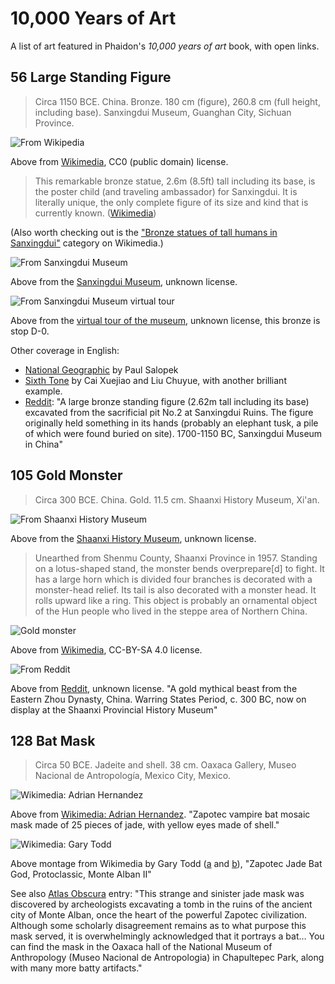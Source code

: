 # 10,000 Years of Art

A list of art featured in Phaidon's *10,000 years of art* book, with open links.

## 56 Large Standing Figure
> Circa 1150 BCE. China. Bronze. 180 cm (figure), 260.8 cm (full height, including base). Sanxingdui Museum, Guanghan City, Sichuan Province.

![From Wikipedia](./images/56/Bronze_Colossal_Standing_Figure_Sanxingdui_a.jpg)

Above from [Wikimedia](https://commons.wikimedia.org/wiki/File:Bronze_Colossal_Standing_Figure,_Sanxingdui_a.jpg), CC0 (public domain) license.

> This remarkable bronze statue, 2.6m (8.5ft) tall including its base, is the poster child (and traveling ambassador) for Sanxingdui. It is literally unique, the only complete figure of its size and kind that is currently known. ([Wikimedia](https://commons.wikimedia.org/wiki/File:Sanxingdui_Oct_2007_574.jpg))

(Also worth checking out is the ["Bronze statues of tall humans in Sanxingdui"](https://commons.wikimedia.org/wiki/Category:Bronze_statues_of_tall_humans_in_Sanxingdui) category on Wikimedia.)

![From Sanxingdui Museum](./images/56/sxd.png)

Above from the [Sanxingdui Museum](https://www.sxd.cn/en/#/collection/detail/149), unknown license.

![From Sanxingdui Museum virtual tour](./images/56/gumao.jpg)

Above from the [virtual tour of the museum](https://vr.gumao.com/#/tour?id=ad23e8ca5c0a8abb), unknown license, this bronze is stop D-0.

Other coverage in English:
- [National Geographic](https://www.nationalgeographic.com/history/article/bronze-age-relics-sanxingdui-sichuan-china-walk) by Paul Salopek
- [Sixth Tone](https://www.sixthtone.com/news/1007021/Sanxingdui) by Cai Xuejiao and Liu Chuyue, with another brilliant example. 
- [Reddit](https://www.reddit.com/r/ArtefactPorn/comments/yxa5a3/a_large_bronze_standing_figure_262m_tall/): "A large bronze standing figure (2.62m tall including its base) excavated from the sacrificial pit No.2 at Sanxingdui Ruins. The figure originally held something in its hands (probably an elephant tusk, a pile of which were found buried on site). 1700-1150 BC, Sanxingdui Museum in China"

## 105 Gold Monster
> Circa 300 BCE. China. Gold. 11.5 cm. Shaanxi History Museum, Xi'an.

![From Shaanxi History Museum](./images/105/sxhm.png)

Above from the [Shaanxi History Museum](https://www.sxhm.com/en/detail/767.html), unknown license.

> Unearthed from Shenmu County, Shaanxi Province in 1957. Standing on a lotus-shaped stand, the monster bends overprepare[d] to fight. It has a large horn which is divided four branches is decorated with a monster-head relief. Its tail is also decorated with a monster head. It rolls upward like a ring. This object is probably an ornamental object of the Hun people who lived in the steppe area of Northern China.

![Gold monster](./images/105/Gold_monster.jpg)

Above from [Wikimedia](https://commons.m.wikimedia.org/wiki/File:Gold_monster.jpg), CC-BY-SA 4.0 license.

![From Reddit](./images/105/reddit.jpg)

Above from [Reddit](https://www.reddit.com/r/ArtefactPorn/comments/jlwyvw/a_gold_mythical_beast_from_the_eastern_zhou/), unknown license. "A gold mythical beast from the Eastern Zhou Dynasty, China. Warring States Period, c. 300 BC, now on display at the Shaanxi Provincial History Museum"

## 128 Bat Mask
> Circa 50 BCE. Jadeite and shell. 38 cm. Oaxaca Gallery, Museo Nacional de Antropología, Mexico City, Mexico.

![Wikimedia: Adrian Hernandez](./images/128/Mascara_Dios_Murcielago.jpg)

Above from [Wikimedia: Adrian Hernandez](https://commons.wikimedia.org/wiki/File:Mascara_Dios_Murcielago.jpg). "Zapotec vampire bat mosaic mask made of 25 pieces of jade, with yellow eyes made of shell."

![Wikimedia: Gary Todd](./images/128/gary-todd.jpg)

Above montage from Wikimedia by Gary Todd ([a](https://commons.wikimedia.org/wiki/File:Zapotec_Jade_Bat_God,_Protoclassic,_Monte_Alban_II.jpg) and [b](https://commons.wikimedia.org/wiki/File:Zapotec_Jade_Bat_God,_Protoclassic,_Monte_Alban_II,_19cm.jpg)), "Zapotec Jade Bat God, Protoclassic, Monte Alban II"

See also [Atlas Obscura](https://www.atlasobscura.com/places/mask-of-the-bat-god) entry: "This strange and sinister jade mask was discovered by archeologists excavating a tomb in the ruins of the ancient city of Monte Alban, once the heart of the powerful Zapotec civilization. Although some scholarly disagreement remains as to what purpose this mask served, it is overwhelmingly acknowledged that it portrays a bat… You can find the mask in the Oaxaca hall of the National Museum of Anthropology (Museo Nacional de Antropologia) in Chapultepec Park, along with many more batty artifacts."